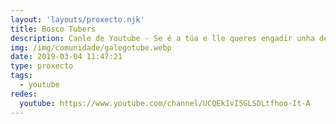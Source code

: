 ```yaml
---
layout: 'layouts/proxecto.njk'
title: Bosco Tubers
description: Canle de Youtube - Se é a túa e lle queres engadir unha descripción e etiquetas, ponte en contacto con nós.
img: /img/comunidade/galegotube.webp
date: 2019-03-04 11:47:21
type: proxecto
tags:
  - youtube
redes:
  youtube: https://www.youtube.com/channel/UCQEkIvI5GLSDLtfhoo-It-A
---
```


